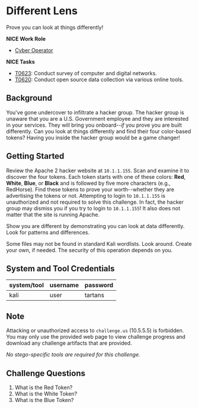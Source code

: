 # Different Lens

Prove you can look at things differently!

**NICE Work Role**

- [Cyber Operator](https://niccs.cisa.gov/workforce-development/nice-framework)

**NICE Tasks**

- [T0623](https://niccs.cisa.gov/workforce-development/nice-framework): Conduct survey of computer and digital networks.
- [T0620](https://niccs.cisa.gov/workforce-development/nice-framework): Conduct open source data collection via various online tools.

## Background

You've gone undercover to infiltrate a hacker group. The hacker group is unaware that you are a U.S. Government employee and they are interested in your services. They will bring you onboard--*if* you prove you are built differently. Can you look at things differently and find their four color-based tokens? Having you inside the hacker group would be a game changer!

## Getting Started

Review the Apache 2 hacker website at `10.1.1.155`. Scan and examine it to discover the four tokens. Each token starts with one of these colors: **Red**, **White**, **Blue**, or **Black** and is followed by five more characters (e.g., RedHorse). Find these tokens to prove your worth--whether they are advertising the tokens or not. Attempting to login to `10.1.1.155` is unauthorized and not required to solve this challenge. In fact, the hacker group may dismiss you if you try to login to `10.1.1.155`! It also does not matter that the site is running Apache.

Show you are different by demonstrating you can look at data differently. Look for patterns and differences.

Some files may not be found in standard Kali wordlists. Look around. Create your own, if needed. The security of this operation depends on you.

## System and Tool Credentials

| system/tool | username | password |
| ----------- | -------- | -------- |
|kali     |user    |tartans |

## Note

Attacking or unauthorized access to `challenge.us` (10.5.5.5) is forbidden. You may only use the provided web page to view challenge progress and download any challenge artifacts that are provided.

*No stego-specific tools are required for this challenge.*

## Challenge Questions

1. What is the Red Token?
2. What is the White Token?
3. What is the Blue Token?
